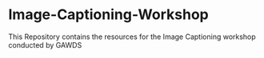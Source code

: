 # Image-Captioning-Workshop
This Repository contains the resources for the Image Captioning workshop conducted by GAWDS
